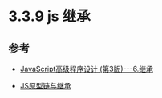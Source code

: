 # 3.3.9 js 继承

>



## 参考
- [JavaScript高级程序设计 (第3版)---6.继承](https://fairyly.github.io/mybooks/JavaScript%E9%AB%98%E7%BA%A7%E7%A8%8B%E5%BA%8F%E8%AE%BE%E8%AE%A1%EF%BC%88%E7%AC%AC3%E7%89%88%EF%BC%89%E4%B8%AD%E6%96%87%20%E9%AB%98%E6%B8%85%20%E5%AE%8C%E6%95%B4.pdf)

- [JS原型链与继承](https://juejin.im/post/58f94c9bb123db411953691b)
